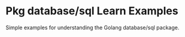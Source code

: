 # Pkg database/sql Learn Examples
Simple examples for understanding the Golang database/sql package.
